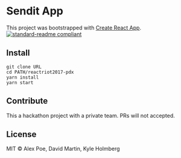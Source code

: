 # Sendit App
This project was bootstrapped with [Create React App](https://github.com/facebookincubator/create-react-app).
[![standard-readme compliant](https://img.shields.io/badge/readme%20style-standard-brightgreen.svg?style=flat-square)](https://github.com/RichardLitt/standard-readme)


## Install
```
git clone URL
cd PATH/reactriot2017-pdx
yarn install
yarn start
```


## Contribute
This a hackathon project with a private team.
PRs will not accepted.


## License
MIT © Alex Poe, David Martin, Kyle Holmberg
